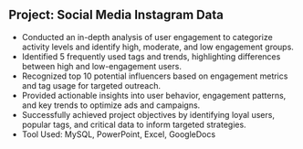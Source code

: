 ## Project: Social Media Instagram Data
* Conducted an in-depth analysis of user engagement to categorize activity levels and identify high, moderate, and low engagement groups.
* Identified 5 frequently used tags and trends, highlighting differences between high and low-engagement users.
* Recognized top 10 potential influencers based on engagement metrics and tag usage for targeted outreach.
* Provided actionable insights into user behavior, engagement patterns, and key trends to optimize ads and campaigns.
* Successfully achieved project objectives by identifying loyal users, popular tags, and critical data to inform targeted strategies.
* Tool Used: MySQL, PowerPoint, Excel, GoogleDocs
